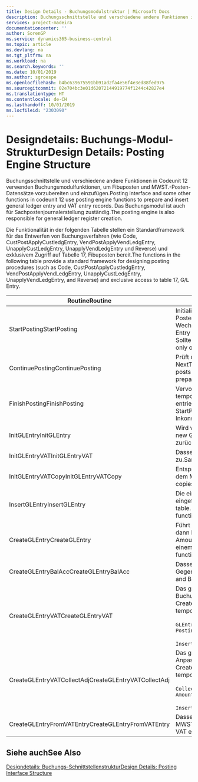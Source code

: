 ```yaml
---
title: Design Details - Buchungsmodulstruktur | Microsoft Docs
description: Buchungsschnittstelle und verschiedene andere Funktionen in Codeunit 12 verwenden Buchungsmodulfunktionen, um Fibuposten und MWST.-Posten-Datensätze vorzubereiten und einzufügen. Das Buchungsmodul ist auch für Sachpostenjournalerstellung zuständig.
services: project-madeira
documentationcenter: ''
author: SorenGP
ms.service: dynamics365-business-central
ms.topic: article
ms.devlang: na
ms.tgt_pltfrm: na
ms.workload: na
ms.search.keywords: ''
ms.date: 10/01/2019
ms.author: sgroespe
ms.openlocfilehash: b4bc639675591bb91ad2fa4e56f4e3ed88fed975
ms.sourcegitcommit: 02e704bc3e01d62072144919774f1244c42827e4
ms.translationtype: HT
ms.contentlocale: de-CH
ms.lasthandoff: 10/01/2019
ms.locfileid: "2303090"
---
```

# <a name="design-details-posting-engine-structure"></a><span data-ttu-id="030b3-104">Designdetails: Buchungs-Modul-Struktur</span><span class="sxs-lookup"><span data-stu-id="030b3-104">Design Details: Posting Engine Structure</span></span>
<span data-ttu-id="030b3-105">Buchungsschnittstelle und verschiedene andere Funktionen in Codeunit 12 verwenden Buchungsmodulfunktionen, um Fibuposten und MWST.-Posten-Datensätze vorzubereiten und einzufügen.</span><span class="sxs-lookup"><span data-stu-id="030b3-105">Posting interface and some other functions in codeunit 12 use posting engine functions to prepare and insert general ledger entry and VAT entry records.</span></span> <span data-ttu-id="030b3-106">Das Buchungsmodul ist auch für Sachpostenjournalerstellung zuständig.</span><span class="sxs-lookup"><span data-stu-id="030b3-106">The posting engine is also responsible for general ledger register creation.</span></span>  
  
 <span data-ttu-id="030b3-107">Die Funktionalität in der folgenden Tabelle stellen ein Standardframework für das Entwerfen von Buchungsverfahren (wie Code, CustPostApplyCustledgEntry, VendPostApplyVendLedgEntry, UnapplyCustLedgEntry, UnapplyVendLedgEntry und Reverse) und exklusivem Zugriff auf Tabelle 17, Fibuposten bereit.</span><span class="sxs-lookup"><span data-stu-id="030b3-107">The functions in the following table provide a standard framework for designing posting procedures (such as Code, CustPostApplyCustledgEntry, VendPostApplyVendLedgEntry, UnapplyCustLedgEntry, UnapplyVendLedgEntry, and Reverse) and exclusive access to table 17, G/L Entry.</span></span>  
  
|<span data-ttu-id="030b3-108">Routine</span><span class="sxs-lookup"><span data-stu-id="030b3-108">Routine</span></span>|<span data-ttu-id="030b3-109">Description</span><span class="sxs-lookup"><span data-stu-id="030b3-109">Description</span></span>|  
|-------------|---------------------------------------|  
|<span data-ttu-id="030b3-110">StartPosting</span><span class="sxs-lookup"><span data-stu-id="030b3-110">StartPosting</span></span>|<span data-ttu-id="030b3-111">Initialisiert Buchungspuffer TempGLEntryBuf, sperrt Fibuposten- und MWST.-Posten-Tabellen und initialisiert Buchhaltungsperiode, Fibupostenjournal und Wechselkurs.</span><span class="sxs-lookup"><span data-stu-id="030b3-111">Initializes posting buffer TempGLEntryBuf, locks G/L Entry and VAT Entry tables, and initializes Accounting Period, G/L Register, and Exchange Rate.</span></span> <span data-ttu-id="030b3-112">Sollte nur einmal aufgerufen werden, dann ist NextEntryNo 0.</span><span class="sxs-lookup"><span data-stu-id="030b3-112">Should be called only once, then NextEntryNo is 0.</span></span>|  
|<span data-ttu-id="030b3-113">ContinuePosting</span><span class="sxs-lookup"><span data-stu-id="030b3-113">ContinuePosting</span></span>|<span data-ttu-id="030b3-114">Prüft und bucht nicht vereinnahmte MWST. für vorheriges Transaktioninkrement NextTransactionNo und bereitet das Buchen der nächsten Zeile vor.</span><span class="sxs-lookup"><span data-stu-id="030b3-114">Checks and posts unrealized VAT for previous transaction increment NextTransactionNo and prepares post of next line.</span></span>|  
|<span data-ttu-id="030b3-115">FinishPosting</span><span class="sxs-lookup"><span data-stu-id="030b3-115">FinishPosting</span></span>|<span data-ttu-id="030b3-116">Vervollständigt die Buchung durch das Einfügen von Fibuposten vom temporären Puffer in Datenbanktabelle.</span><span class="sxs-lookup"><span data-stu-id="030b3-116">Completes posting by inserting G/L entries from temporary buffer into database table.</span></span> <span data-ttu-id="030b3-117">Immer zusammen mit StartPosting verwendet.</span><span class="sxs-lookup"><span data-stu-id="030b3-117">Always used together with StartPosting.</span></span> <span data-ttu-id="030b3-118">Prüft auf Inkonsistenzen.</span><span class="sxs-lookup"><span data-stu-id="030b3-118">Checks for inconsistencies.</span></span>|  
|<span data-ttu-id="030b3-119">InitGLEntry</span><span class="sxs-lookup"><span data-stu-id="030b3-119">InitGLEntry</span></span>|<span data-ttu-id="030b3-120">Wird verwendet, um die neuen Fibuposten für Gen initialisieren.</span><span class="sxs-lookup"><span data-stu-id="030b3-120">Used to initialize new G/L entry for Gen.</span></span> <span data-ttu-id="030b3-121">Buch.-Blattzeile.</span><span class="sxs-lookup"><span data-stu-id="030b3-121">Jnl Line.</span></span> <span data-ttu-id="030b3-122">Gibt GLEntry als Parameter zurück.</span><span class="sxs-lookup"><span data-stu-id="030b3-122">Returns GLEntry as parameter.</span></span>|  
|<span data-ttu-id="030b3-123">InitGLEntryVAT</span><span class="sxs-lookup"><span data-stu-id="030b3-123">InitGLEntryVAT</span></span>|<span data-ttu-id="030b3-124">Dasselbe wie InitGLEntry, weist jedoch auch Gegenkontonr. und SummarizeVAT zu.</span><span class="sxs-lookup"><span data-stu-id="030b3-124">Same as InitGLEntry, but also assigns Bal. Account No. and SummarizeVAT.</span></span>|  
|<span data-ttu-id="030b3-125">InitGLEntryVATCopy</span><span class="sxs-lookup"><span data-stu-id="030b3-125">InitGLEntryVATCopy</span></span>|<span data-ttu-id="030b3-126">Entsprechend InitGLEntryVAT, aber kopiert auch Buchungsgruppendaten aus dem MWST.-Posten vor SummarizeVAT.</span><span class="sxs-lookup"><span data-stu-id="030b3-126">Similar to InitGLEntryVAT, but also copies posting groups data from VAT Entry before SummarizeVAT.</span></span>|  
|<span data-ttu-id="030b3-127">InsertGLEntry</span><span class="sxs-lookup"><span data-stu-id="030b3-127">InsertGLEntry</span></span>|<span data-ttu-id="030b3-128">Die einzige Funktion, die Fibuposten in globale TempGLEntryBuf-Tabelle eingefügt.</span><span class="sxs-lookup"><span data-stu-id="030b3-128">The only function that inserts G/L entry into global TempGLEntryBuf table.</span></span> <span data-ttu-id="030b3-129">Verwenden Sie immer diese Funktion für Einfügung.</span><span class="sxs-lookup"><span data-stu-id="030b3-129">Always use this function for insert.</span></span>|  
|<span data-ttu-id="030b3-130">CreateGLEntry</span><span class="sxs-lookup"><span data-stu-id="030b3-130">CreateGLEntry</span></span>|<span data-ttu-id="030b3-131">Führt ein InitGLEntry aus, weist zusätzlichen Währungs-Betrag zu und führt dann InsertGLEntry aus.</span><span class="sxs-lookup"><span data-stu-id="030b3-131">Performs an InitGLEntry, assigns Additional Currency Amount, and then performs InsertGLEntry.</span></span> <span data-ttu-id="030b3-132">Ersetzt mehrere Codezeilen mit einem einzigen Funktionsaufruf.</span><span class="sxs-lookup"><span data-stu-id="030b3-132">Replaces several lines of code with a single function call.</span></span>|  
|<span data-ttu-id="030b3-133">CreateGLEntryBalAcc</span><span class="sxs-lookup"><span data-stu-id="030b3-133">CreateGLEntryBalAcc</span></span>|<span data-ttu-id="030b3-134">Dasselbe wie CreateGLEntry, weist jedoch auch Gegenkontoart und Gegenkontonr. zu.</span><span class="sxs-lookup"><span data-stu-id="030b3-134">Same as CreateGLEntry, but also assigns Bal. Account Type and Bal. Account No.</span></span>|  
|<span data-ttu-id="030b3-135">CreateGLEntryVAT</span><span class="sxs-lookup"><span data-stu-id="030b3-135">CreateGLEntryVAT</span></span>|<span data-ttu-id="030b3-136">Das gleiche wie CreateGLEntry, aber mit zusätzlicher Verarbeitung für Buchungsgruppen und Speicherung im temporären MWST.-Puffer:</span><span class="sxs-lookup"><span data-stu-id="030b3-136">Same as CreateGLEntry, but with additional processing for posting groups and saving to temporary VAT buffer:</span></span><br /><br /> `GLEntry.CopyPostingGroupsFromDtldCVBuf(DtldCVLedgEntryBuf,GenJnlLine."Gen. Posting Type");`<br /><br /> `InsertVATEntriesFromTemp(DtldCVLedgEntryBuf,GLEntry);`|  
|<span data-ttu-id="030b3-137">CreateGLEntryVATCollectAdj</span><span class="sxs-lookup"><span data-stu-id="030b3-137">CreateGLEntryVATCollectAdj</span></span>|<span data-ttu-id="030b3-138">Das gleiche wie CreateGLEntry, aber mit zusätzlicher Sammlung von Anpassungen und Speicherung im temporären MWST.-Puffer:</span><span class="sxs-lookup"><span data-stu-id="030b3-138">Same as CreateGLEntry, but with additional collection of adjustments and saving to temporary VAT buffer:</span></span><br /><br /> `CollectAdjustment(AdjAmount,GLEntry.Amount,GLEntry."Additional-Currency Amount",OriginalDateSet);`<br /><br /> `InsertVATEntriesFromTemp(DtldCVLedgEntryBuf,GLEntry);`|  
|<span data-ttu-id="030b3-139">CreateGLEntryFromVATEntry</span><span class="sxs-lookup"><span data-stu-id="030b3-139">CreateGLEntryFromVATEntry</span></span>|<span data-ttu-id="030b3-140">Dasselbe wie CreateGLEntry, kopiert jedoch auch Buchungsgruppen von MWST.-Posten.</span><span class="sxs-lookup"><span data-stu-id="030b3-140">Same as CreateGLEntry, but also copies posting groups from VAT entry.</span></span>|  
  
## <a name="see-also"></a><span data-ttu-id="030b3-141">Siehe auch</span><span class="sxs-lookup"><span data-stu-id="030b3-141">See Also</span></span>  
 [<span data-ttu-id="030b3-142">Designdetails: Buchungs-Schnittstellenstruktur</span><span class="sxs-lookup"><span data-stu-id="030b3-142">Design Details: Posting Interface Structure</span></span>](design-details-posting-interface-structure.md)